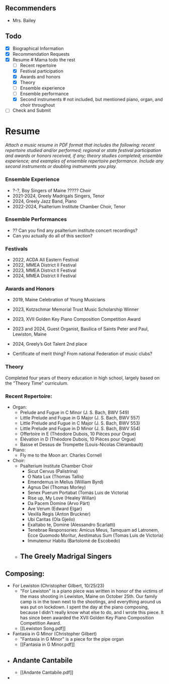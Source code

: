 
## Recommenders
- Mrs. Bailey

## Todo
- [x] Biographical Information
- [x] Recommendation Requests
- [x] Resume  # Mama todo the rest
	- [ ] Recent repertoire
	- [x] Festival participation
	- [x] Awards and honors
	- [x] Theory
	- [ ] Ensemble experience
	- [ ] Ensemble performance
	- [x] Second instruments  # not included, but mentioned piano, organ, and choir throughout
- [ ] Check and Submit

# Resume
_Attach a music resume in PDF format that includes the following: recent repertoire studied and/or performed; regional or state festival participation and awards or honors received, if any; theory studies completed; ensemble experience; and examples of ensemble repertoire performance. Include any second instruments or doubling instruments you play._

### Ensemble Experience
- ?-?, Boy Singers of Maine ????? Choir
- 2021-2024, Greely Madrigals Singers, Tenor
- 2024, Greely Jazz Band, Piano
- 2022-2024, Psalterium Institute Chamber Choir, Tenor

### Ensemble Performances
- ?? Can you find any psalterium institute concert recordings?
- Can you actually do all of this section?

### Festivals
- 2022, ACDA All Eastern Festival
- 2022, MMEA District II Festival
- 2023, MMEA District II Festival
- 2024, MMEA District II Festival

### Awards and Honors
- 2019, Maine Celebration of Young Musicians
- 2023, Kotzschmar Memorial Trust Music Scholarship Winner
- 2023, XVII Golden Key Piano Composition Competition Award
- 2023 and 2024, Guest Organist, Basilica of Saints Peter and Paul, Lewiston, Maine
- 2024, Greely’s Got Talent 2nd place

- Certificate of merit thing? From national Federation of music clubs?

### Theory
Completed four years of theory education in high school, largely based on the "Theory Time" curriculum.

### Recent Repertoire:
- Organ:
	- Prelude and Fugue in C Minor (J. S. Bach, BWV 549)
	- Little Prelude and Fugue in G Major (J. S. Bach, BWV 557)  
	- Little Prelude and Fugue in C Major (J. S. Bach, BWV 553)
	- Little Prelude and Fugue in D Minor (J. S. Bach, BWV 554)
	- Offertoire in E (Théodore Dubois, 10 Pièces pour Orgue)
	- Élévation in D (Théodore Dubois, 10 Pièces pour Orgue)
	- Basse et Dessus de Trompette (Louis-Nicolas Clérambault)
- Piano:
	- Fly me to the Moon arr. Charles Cornell
- Choir:
	- Psalterium Institute Chamber Choir
		- Sicut Cervus (Palistrina)
		- O Nata Lux (Thomas Tallis)
		- Emendemus in Melius (William Byrd)
		- Agnus Dei (Thomas Morley)
		- Senex Puerum Portabat (Tomás Luis de Victoria)
		- Rise up, My Love (Healey Willan)
		- Da Pacem Domine (Arvo Pärt)
		- Ave Verum (Edward Elgar)
		- Vexilla Regis (Anton Bruckner)
		- Ubi Caritas (Ola Gjeilo)
		- Exaltabo te, Domine (Alessandro Scarlatti)
		- Tenebrae Responsories: Amicus Meus, Tamquam ad Latronem, Ecce Quomodo Moritur, Aestimatus Sum (Tomas Luis de Victoria)
		- Immutemur Habitu (Bartolomé de Escobedo)
	- The Greely Madrigal Singers
		- 

## Composing:
- For Lewiston (Christopher Gilbert, 10/25/23)
	- "For Lewiston" is a piano piece was written in honor of the victims of the mass shooting in Lewiston, Maine on October 25th. Our family camp is in the town next to the shootings, and everything around us was put on lockdown. I spent the day at the piano composing, because I didn't really know what else to do, and I wrote this piece. It has since been awarded the XVII Golden Key Piano Composition Competition Award.
	- [[Lewiston Song.pdf]]
- Fantasia in G Minor (Christopher Gilbert)
	- "Fantasia in G Minor" is a piece for the pipe organ 
	- [[Fantasia in G Minor.pdf]]
- Andante Cantabile
	- 
	- [[Andante Cantabile.pdf]]
- 
